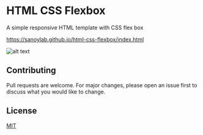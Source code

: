 # HTML CSS Flexbox

A simple responsive HTML template with CSS flex box

https://sanoylab.github.io/html-css-flexbox/index.html

![alt text](https://encrypted-tbn0.gstatic.com/images?q=tbn:ANd9GcQzl22VYhJ1c5Fj1QHk3qjaKyYZ1pFeE1huI-mku2pjOV3X56dl&s)

## Contributing
Pull requests are welcome. For major changes, please open an issue first to discuss what you would like to change.

## License
[MIT](https://choosealicense.com/licenses/mit/)